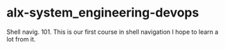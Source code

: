 # alx-system_engineering-devops
Shell navig. 101. This is our first course in shell navigation
I hope to learn a lot from it.
